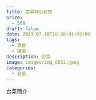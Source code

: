 ```yaml
---
title: 古早味小封肉
price:
  - 360
draft: false
date: 2023-07-18T18:38:41+08:00
tags:
  - 素食
  - 辣度
description: 台菜
image: images/img_0032.jpeg
categories:
  - 台菜
---
```


台菜簡介
